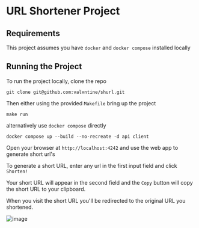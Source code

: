 # URL Shortener Project

## Requirements

This project assumes you have `docker` and `docker compose` installed locally

## Running the Project

To run the project locally, clone the repo

`git clone git@github.com:valxntine/shurl.git`

Then either using the provided `Makefile` bring up the project

`make run`

alternatively use `docker compose` directly

`docker compose up --build --no-recreate -d api client`

Open your browser at `http://localhost:4242` and use the web app to generate short url's

To generate a short URL, enter any url in the first input field and click `Shorten!`

Your short URL will appear in the second field and the `Copy` button will copy the short URL to your clipboard.

When you visit the short URL you'll be redirected to the original URL you shortened.

![image](https://github.com/valxntine/shurl/assets/24855366/5188611c-23f6-4741-9190-45f86657e1e6)
